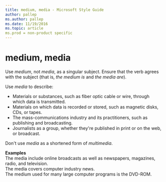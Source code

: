 ```yaml
---
title: medium, media - Microsoft Style Guide
author: pallep
ms.author: pallep
ms.date: 11/19/2016
ms.topic: article
ms.prod = non-product specific
---
```


# medium, media

Use *medium*, not *media*, as a singular subject. Ensure that the verb agrees with the subject (that is, *the medium is* and *the media are*).

Use *media* to describe:

  - Materials or substances, such as fiber optic cable or wire, through which data is transmitted. 
  - Materials on which data is recorded or stored, such as magnetic disks, CDs, or tapes. 
  - The mass-communications industry and its practitioners, such as publishing and broadcasting. 
  - Journalists as a group, whether they're published in print or on the web, or broadcast. 

Don't use *media* as a shortened form of *multimedia*.

**Examples**  
The media include online broadcasts as well as newspapers, magazines, radio, and television.  
The media covers computer industry news.  
The medium used for many large computer programs is the DVD-ROM.  
